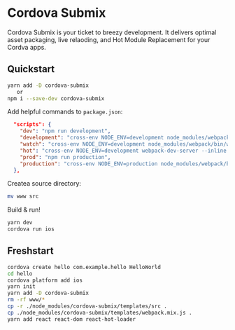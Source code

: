 # Cordova Submix

Cordova Submix is your ticket to breezy development. It delivers optimal asset packaging, live relaoding, and Hot Module Replacement for your Cordva apps.

## Quickstart

```bash
yarn add -D cordova-submix
   or
npm i --save-dev cordova-submix
```

Add helpful commands to `package.json`:

```json
  "scripts": {
    "dev": "npm run development",
    "development": "cross-env NODE_ENV=development node_modules/webpack/bin/webpack.js --progress --hide-modules --config=node_modules/laravel-mix/setup/webpack.config.js",
    "watch": "cross-env NODE_ENV=development node_modules/webpack/bin/webpack.js --watch --progress --hide-modules --config=node_modules/laravel-mix/setup/webpack.config.js",
    "hot": "cross-env NODE_ENV=development webpack-dev-server --inline --hot --config=node_modules/laravel-mix/setup/webpack.config.js",
    "prod": "npm run production",
    "production": "cross-env NODE_ENV=production node_modules/webpack/bin/webpack.js --progress --hide-modules --config=node_modules/laravel-mix/setup/webpack.config.js"
  },
```

Createa source directory:

```bash
mv www src
```

Build & run!

```bash
yarn dev
cordova run ios
```

## Freshstart

```bash
cordova create hello com.example.hello HelloWorld
cd hello
cordova platform add ios
yarn init
yarn add -D cordova-submix
rm -rf www/*
cp -r ./node_modules/cordova-submix/templates/src .
cp ./node_modules/cordova-submix/templates/webpack.mix.js .
yarn add react react-dom react-hot-loader
```
